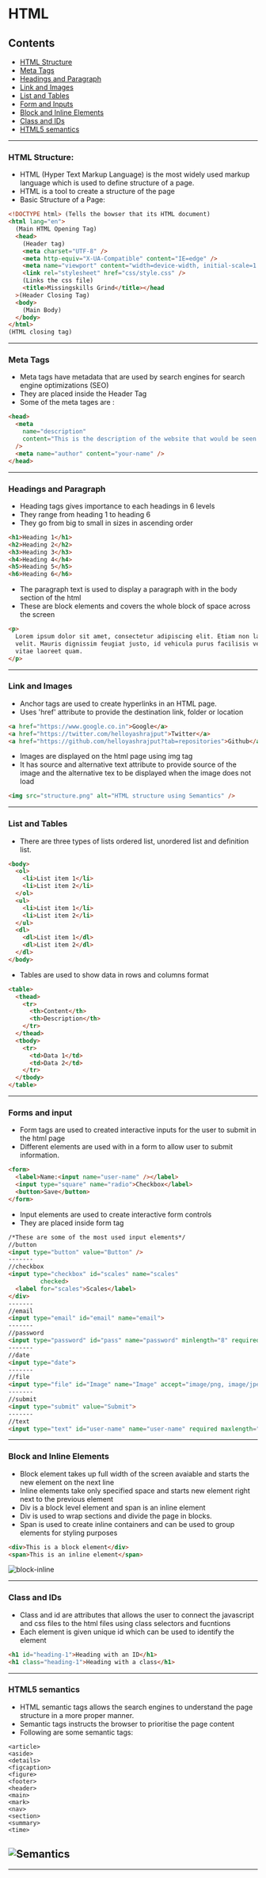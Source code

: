 # HTML

## Contents

- [HTML Structure](https://github.com/helloyashrajput/missingskill-learning/blob/master/html-css/html.md#html-structure)
- [Meta Tags](https://github.com/helloyashrajput/missingskill-learning/blob/master/html-css/html.md#meta-tags)
- [Headings and Paragraph](https://github.com/helloyashrajput/missingskill-learning/blob/master/html-css/html.md#headings-and-paragraph)
- [Link and Images](https://github.com/helloyashrajput/missingskill-learning/blob/master/html-css/html.md#link-and-images)
- [List and Tables](https://github.com/helloyashrajput/missingskill-learning/blob/master/html-css/html.md#list-and-tables)
- [Form and Inputs](https://github.com/helloyashrajput/missingskill-learning/blob/master/html-css/html.md#forms-and-input)
- [Block and Inline Elements](https://github.com/helloyashrajput/missingskill-learning/blob/master/html-css/html.md#block-and-inline-elements)
- [Class and IDs](https://github.com/helloyashrajput/missingskill-learning/blob/master/html-css/html.md#class-and-ids)
- [HTML5 semantics](https://github.com/helloyashrajput/missingskill-learning/blob/master/html-css/html.md#html5-semantics)

---

### HTML Structure:

- HTML (Hyper Text Markup Language) is the most widely used markup language which is used to define structure of a page.
- HTML is a tool to create a structure of the page
- Basic Structure of a Page:

```html
<!DOCTYPE html> (Tells the bowser that its HTML document)
<html lang="en">
  (Main HTML Opening Tag)
  <head>
    (Header tag)
    <meta charset="UTF-8" />
    <meta http-equiv="X-UA-Compatible" content="IE=edge" />
    <meta name="viewport" content="width=device-width, initial-scale=1.0" />
    <link rel="stylesheet" href="css/style.css" />
    (Links the css file)
    <title>Missingskills Grind</title></head
  >(Header Closing Tag)
  <body>
    (Main Body)
  </body>
</html>
(HTML closing tag)
```

---

### Meta Tags

- Meta tags have metadata that are used by search engines for search engine optimizations (SEO)
- They are placed inside the Header Tag
- Some of the meta tages are :

```html
<head>
  <meta
    name="description"
    content="This is the description of the website that would be seen in the browser search"
  />
  <meta name="author" content="your-name" />
</head>
```

---

### Headings and Paragraph

- Heading tags gives importance to each headings in 6 levels
- They range from heading 1 to heading 6
- They go from big to small in sizes in ascending order

```html
<h1>Heading 1</h1>
<h2>Heading 2</h2>
<h3>Heading 3</h3>
<h4>Heading 4</h4>
<h5>Heading 5</h5>
<h6>Heading 6</h6>
```

- The paragraph text is used to display a paragraph with in the body section of the html
- These are block elements and covers the whole block of space across the screen

```html
<p>
  Lorem ipsum dolor sit amet, consectetur adipiscing elit. Etiam non lacus
  velit. Mauris dignissim feugiat justo, id vehicula purus facilisis vel. Ut
  vitae laoreet quam.
</p>
```

---

### Link and Images

- Anchor tags are used to create hyperlinks in an HTML page.
- Uses 'href' attribute to provide the destination link, folder or location

```html
<a href="https://www.google.co.in">Google</a>
<a href="https://twitter.com/helloyashrajput">Twitter</a>
<a href="https://github.com/helloyashrajput?tab=repositories">Github</a>
```

- Images are displayed on the html page using img tag
- It has source and alternative text attribute to provide source of the image and the alternative tex to be displayed when the image does not load

```html
<img src="structure.png" alt="HTML structure using Semantics" />
```

---

### List and Tables

- There are three types of lists ordered list, unordered list and definition list.

```html
<body>
  <ol>
    <li>List item 1</li>
    <li>List item 2</li>
  </ol>
  <ul>
    <li>List item 1</li>
    <li>List item 2</li>
  </ul>
  <dl>
    <dl>List item 1</dl>
    <dl>List item 2</dl>
  </dl>
</body>
```

- Tables are used to show data in rows and columns format

```html
<table>
  <thead>
    <tr>
      <th>Content</th>
      <th>Description</th>
    </tr>
  </thead>
  <tbody>
    <tr>
      <td>Data 1</td>
      <td>Data 2</td>
    </tr>
  </tbody>
</table>
```

---

### Forms and input

- Form tags are used to created interactive inputs for the user to submit in the html page
- Different elements are used with in a form to allow user to submit information.

```html
<form>
  <label>Name:<input name="user-name" /></label>
  <input type="square" name="radio">Checkbox</label>
  <button>Save</button>
</form>
```

- Input elements are used to create interactive form controls
- They are placed inside form tag

```html
/*These are some of the most used input elements*/
//button
<input type="button" value="Button" />
-------
//checkbox
<input type="checkbox" id="scales" name="scales"
         checked>
  <label for="scales">Scales</label>
</div>
-------
//email
<input type="email" id="email" name="email">
-------
//password
<input type="password" id="pass" name="password" minlength="8" required>
-------
//date
<input type="date">
-------
//file
<input type="file" id="Image" name="Image" accept="image/png, image/jpeg">
-------
//submit
<input type="submit" value="Submit">
-------
//text
<input type="text" id="user-name" name="user-name" required maxlength="15">
```

---

### Block and Inline Elements

- Block element takes up full width of the screen avaiable and starts the new element on the next line
- Inline elements take only specified space and starts new element right next to the previous element
- Div is a block level element and span is an inline element
- Div is used to wrap sections and divide the page in blocks.
- Span is used to create inline containers and can be used to group elements for styling purposes

```html
<div>This is a block element</div>
<span>This is an inline element</span>
```

![block-inline](block-inline.jpg)

---

### Class and IDs

- Class and id are attributes that allows the user to connect the javascript and css files to the html files using class selectors and fucntions
- Each element is given unique id which can be used to identify the element

```html
<h1 id="heading-1">Heading with an ID</h1>
<h1 class="heading-1">Heading with a class</h1>
```

---

### HTML5 semantics

- HTML semantic tags allows the search engines to understand the page structure in a more proper manner.
- Semantic tags instructs the browser to prioritise the page content
- Following are some semantic tags:

```
<article>
<aside>
<details>
<figcaption>
<figure>
<footer>
<header>
<main>
<mark>
<nav>
<section>
<summary>
<time>
```

## ![Semantics](semantics.jpg)

---
